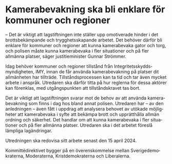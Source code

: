 # Kamerabevakning ska bli enklare för kommuner och regioner

– Det är viktigt att lagstiftningen inte ställer upp omotiverade hinder i det brottsbekämpande och trygghetsskapande arbetet. Det behöver därför bli enklare för kommuner och regioner att kunna kamerabevaka gator och torg, och polisen måste kunna kamerabevaka i fler situationer och på fler allmänna platser, säger justitieminister Gunnar Strömmer.

Idag behöver kommuner och regioner tillstånd från Integritetsskydds­myndigheten, IMY, innan de får använda kamerabevakning på platser dit allmänheten har tillträde. Tillståndsprocessen kan ta tid och tar även mycket arbete i anspråk. Utredaren ska därför titta på hur reglerna för dessa aktörer kan förenklas, med utgångspunkten att tillståndskravet tas bort.

Det är viktigt att lag­stiftningen svarar mot de behov av att använda kamera­bevakning som finns i dag hos bland annat polisen. Utredaren har – av den anled­ningen – även fått i uppdrag att analy­sera behovet av utökade möjlig­heter att kamera­bevaka i syfte att bekämpa brott och upp­rätt­hålla allmän ordning och säkerhet. Det handlar om att kunna kamera­bevaka i fler situa­tioner och på fler all­männa platser. Utredaren ska i det arbetet föreslå lämpliga lag­ändringar.

Utredningen ska redo­visa sitt arbete senast den 15 april 2024.

Kommitté­direktivet bygger på en överens­kommelse mellan Sverige­demo­kraterna, Moderaterna, Krist­demo­kraterna och Liberalerna.
